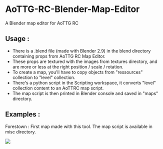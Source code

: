 # AoTTG-RC-Blender-Map-Editor
A Blender map editor for AoTTG RC

<h2>Usage :</h2>
<ul>
  <li>There is a .blend file (made with Blender 2.9) in the blend directory containing props from AoTTG RC Map Editor.</li>
  <li>These props are textured with the images from textures directory, and are more or less at the right position / scale / rotation.</li>
  <li>To create a map, you'll have to copy objects from "ressources" collection to "level" collection.</li>
  <li>There's a python script in the Scripting workspace, it converts "level" collection content to an AoTTRC map script.</li>
  <li>The map script is then printed in Blender console and saved in "maps" directory.</li>
</ul>

<h2>Examples :</h2>
<p>Forestown : First map made with this tool. The map script is available in misc directory.</p>
<img src=https://user-images.githubusercontent.com/58033703/113575784-b2ed1800-961e-11eb-8cf0-8b3cbe3d2801.JPG />
